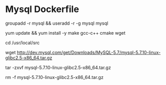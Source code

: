 # Mysql Dockerfile



groupadd -r mysql && useradd -r -g mysql mysql

yum update && yum install -y make gcc-c++ cmake wget

cd /usr/local/src

wget http://dev.mysql.com/get/Downloads/MySQL-5.7/mysql-5.7.10-linux-glibc2.5-x86_64.tar.gz

tar -zxvf mysql-5.7.10-linux-glibc2.5-x86_64.tar.gz

rm -f mysql-5.7.10-linux-glibc2.5-x86_64.tar.gz






